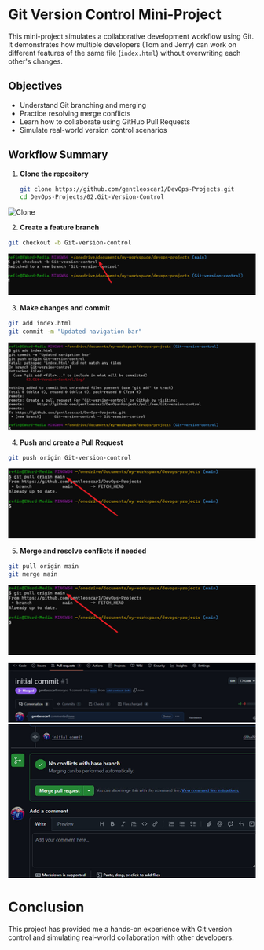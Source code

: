 

# Git Version Control Mini-Project

This mini-project simulates a collaborative development workflow using Git. It demonstrates how multiple developers (Tom and Jerry) can work on different features of the same file (`index.html`) without overwriting each other's changes.


## Objectives

- Understand Git branching and merging
- Practice resolving merge conflicts
- Learn how to collaborate using GitHub Pull Requests
- Simulate real-world version control scenarios

## Workflow Summary

1. **Clone the repository**
   ```bash
   git clone https://github.com/gentleoscar1/DevOps-Projects.git
   cd DevOps-Projects/02.Git-Version-Control
![Clone](./img/git%20clone.jpg)

2. **Create a feature branch**
```bash
git checkout -b Git-version-control
```
![creating a branch](./img/git%20checkout%20version.jpg)


3. **Make changes and commit**
```bash
git add index.html
git commit -m "Updated navigation bar"
```
![commit](./img/commit.jpg)


4. **Push and create a Pull Request**
```bash
git push origin Git-version-control
```
![creating a pull request](./img/git%20pull.jpg)


5. **Merge and resolve conflicts if needed**
```bash
git pull origin main
git merge main
```
![pull origin](./img/git%20pull.jpg)


![others](./img/pull%20request%20notification.jpg)
![](./img/merging.jpg)

# Conclusion
This project has provided me a hands-on experience with Git version control and simulating real-world collaboration with other developers.